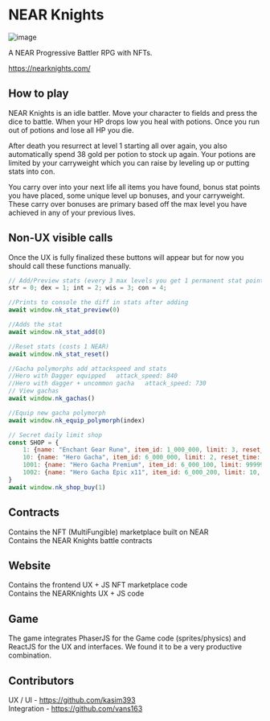 # NEAR Knights

![image](https://user-images.githubusercontent.com/3028982/153926541-c8a9df50-b145-464f-879d-68f6ad8f9973.png)

A NEAR Progressive Battler RPG with NFTs.  
  
https://nearknights.com/

## How to play
NEAR Knights is an idle battler. Move your character to fields
and press the dice to battle. When your HP drops low you heal with
potions. Once you run out of potions and lose all HP you die.  
  
After death you resurrect at level 1 starting all over again, you
also automatically spend 38 gold per potion to stock up again. Your
potions are limited by your carryweight which you can raise by leveling up
or putting stats into con.  
  
You carry over into your next life all items you have found, bonus
stat points you have placed, some unique level up bonuses, and your 
carryweight. These carry over bonuses are primary based off the max 
level you have achieved in any of your previous lives.
  
## Non-UX visible calls
Once the UX is fully finalized these buttons will appear but for now
you should call these functions manually.

```javascript
// Add/Preview stats (every 3 max levels you get 1 permanent stat point)
str = 0; dex = 1; int = 2; wis = 3; con = 4;

//Prints to console the diff in stats after adding
await window.nk_stat_preview(0)

//Adds the stat
await window.nk_stat_add(0)

//Reset stats (costs 1 NEAR)
await window.nk_stat_reset()
```

```javascript
//Gacha polymorphs add attackspeed and stats
//Hero with Dagger equipped   attack_speed: 840
//Hero with dagger + uncommon gacha   attack_speed: 730
// View gachas
await window.nk_gachas()

//Equip new gacha polymorph
await window.nk_equip_polymorph(index)
```

```javascript
// Secret daily limit shop
const SHOP = {
    1: {name: "Enchant Gear Rune", item_id: 1_000_000, limit: 3, reset_time: 23*60*60, cost: 3_000, currency: "gold"},
    10: {name: "Hero Gacha", item_id: 6_000_000, limit: 2, reset_time: 23*60*60, cost: 3_000, currency: "gold"},
    1001: {name: "Hero Gacha Premium", item_id: 6_000_100, limit: 99999, reset_time: 23*60*60, cost: 1, currency: "near"},
    1002: {name: "Hero Gacha Epic x11", item_id: 6_000_200, limit: 10, reset_time: 23*60*60, cost: 10, currency: "near"},
}
await window.nk_shop_buy(1)
```

## Contracts
Contains the NFT (MultiFungible) marketplace built on NEAR  
Contains the NEAR Knights battle contracts  

## Website
Contains the frontend UX + JS NFT marketplace code  
Contains the NEARKnights UX + JS code  

## Game
The game integrates PhaserJS for the Game code (sprites/physics) 
and ReactJS for the UX and interfaces. We found it to be a very
productive combination.

## Contributors
UX / UI - https://github.com/kasim393  
Integration - https://github.com/vans163  
